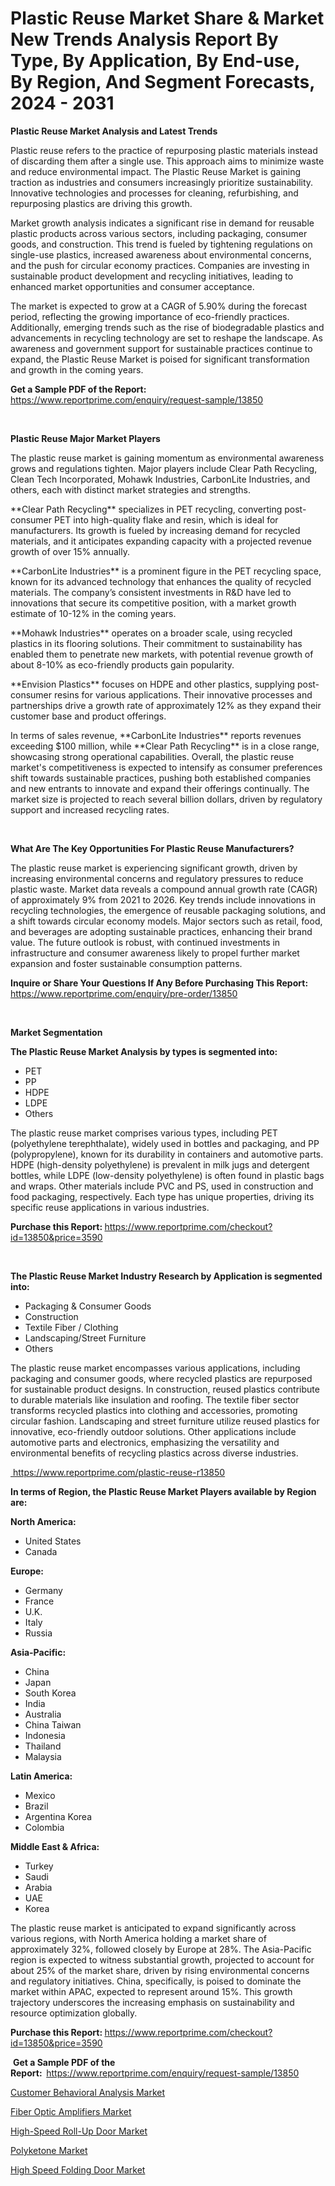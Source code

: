 <p><h1>Plastic Reuse Market Share & Market New Trends Analysis Report By Type, By Application, By End-use, By Region, And Segment Forecasts, 2024 - 2031</h1></p><p><strong>Plastic Reuse Market Analysis and Latest Trends</strong></p>
<p><p>Plastic reuse refers to the practice of repurposing plastic materials instead of discarding them after a single use. This approach aims to minimize waste and reduce environmental impact. The Plastic Reuse Market is gaining traction as industries and consumers increasingly prioritize sustainability. Innovative technologies and processes for cleaning, refurbishing, and repurposing plastics are driving this growth.</p><p>Market growth analysis indicates a significant rise in demand for reusable plastic products across various sectors, including packaging, consumer goods, and construction. This trend is fueled by tightening regulations on single-use plastics, increased awareness about environmental concerns, and the push for circular economy practices. Companies are investing in sustainable product development and recycling initiatives, leading to enhanced market opportunities and consumer acceptance.</p><p>The market is expected to grow at a CAGR of 5.90% during the forecast period, reflecting the growing importance of eco-friendly practices. Additionally, emerging trends such as the rise of biodegradable plastics and advancements in recycling technology are set to reshape the landscape. As awareness and government support for sustainable practices continue to expand, the Plastic Reuse Market is poised for significant transformation and growth in the coming years.</p></p>
<p><strong>Get a Sample PDF of the Report:&nbsp;</strong> <a href="https://www.reportprime.com/enquiry/request-sample/13850?utm_campaign=1087&utm_medium=2&utm_source=Github&utm_content=ia&utm_term=29112024&utm_id=plastic-reuse">https://www.reportprime.com/enquiry/request-sample/13850</a></p>
<p>&nbsp;</p>
<p><strong>Plastic Reuse Major Market Players</strong></p>
<p><p>The plastic reuse market is gaining momentum as environmental awareness grows and regulations tighten. Major players include Clear Path Recycling, Clean Tech Incorporated, Mohawk Industries, CarbonLite Industries, and others, each with distinct market strategies and strengths.</p><p>**Clear Path Recycling** specializes in PET recycling, converting post-consumer PET into high-quality flake and resin, which is ideal for manufacturers. Its growth is fueled by increasing demand for recycled materials, and it anticipates expanding capacity with a projected revenue growth of over 15% annually.</p><p>**CarbonLite Industries** is a prominent figure in the PET recycling space, known for its advanced technology that enhances the quality of recycled materials. The company’s consistent investments in R&D have led to innovations that secure its competitive position, with a market growth estimate of 10-12% in the coming years.</p><p>**Mohawk Industries** operates on a broader scale, using recycled plastics in its flooring solutions. Their commitment to sustainability has enabled them to penetrate new markets, with potential revenue growth of about 8-10% as eco-friendly products gain popularity.</p><p>**Envision Plastics** focuses on HDPE and other plastics, supplying post-consumer resins for various applications. Their innovative processes and partnerships drive a growth rate of approximately 12% as they expand their customer base and product offerings.</p><p>In terms of sales revenue, **CarbonLite Industries** reports revenues exceeding $100 million, while **Clear Path Recycling** is in a close range, showcasing strong operational capabilities. Overall, the plastic reuse market's competitiveness is expected to intensify as consumer preferences shift towards sustainable practices, pushing both established companies and new entrants to innovate and expand their offerings continually. The market size is projected to reach several billion dollars, driven by regulatory support and increased recycling rates.</p></p>
<p>&nbsp;</p>
<p><strong>What Are The Key Opportunities For Plastic Reuse Manufacturers?</strong></p>
<p><p>The plastic reuse market is experiencing significant growth, driven by increasing environmental concerns and regulatory pressures to reduce plastic waste. Market data reveals a compound annual growth rate (CAGR) of approximately 9% from 2021 to 2026. Key trends include innovations in recycling technologies, the emergence of reusable packaging solutions, and a shift towards circular economy models. Major sectors such as retail, food, and beverages are adopting sustainable practices, enhancing their brand value. The future outlook is robust, with continued investments in infrastructure and consumer awareness likely to propel further market expansion and foster sustainable consumption patterns.</p></p>
<p><strong>Inquire or Share Your Questions If Any Before Purchasing This Report:</strong> <a href="https://www.reportprime.com/enquiry/pre-order/13850?utm_campaign=1087&utm_medium=2&utm_source=Github&utm_content=ia&utm_term=29112024&utm_id=plastic-reuse">https://www.reportprime.com/enquiry/pre-order/13850</a></p>
<p>&nbsp;</p>
<p><strong>Market Segmentation</strong></p>
<p><strong>The Plastic Reuse Market Analysis by types is segmented into:</strong></p>
<p><ul><li>PET</li><li>PP</li><li>HDPE</li><li>LDPE</li><li>Others</li></ul></p>
<p><p>The plastic reuse market comprises various types, including PET (polyethylene terephthalate), widely used in bottles and packaging, and PP (polypropylene), known for its durability in containers and automotive parts. HDPE (high-density polyethylene) is prevalent in milk jugs and detergent bottles, while LDPE (low-density polyethylene) is often found in plastic bags and wraps. Other materials include PVC and PS, used in construction and food packaging, respectively. Each type has unique properties, driving its specific reuse applications in various industries.</p></p>
<p><strong>Purchase this Report:&nbsp;</strong><a href="https://www.reportprime.com/checkout?id=13850&price=3590&utm_campaign=1087&utm_medium=2&utm_source=Github&utm_content=ia&utm_term=29112024&utm_id=plastic-reuse">https://www.reportprime.com/checkout?id=13850&price=3590</a></p>
<p>&nbsp;</p>
<p><strong>The Plastic Reuse Market Industry Research by Application is segmented into:</strong></p>
<p><ul><li>Packaging & Consumer Goods</li><li>Construction</li><li>Textile Fiber / Clothing</li><li>Landscaping/Street Furniture</li><li>Others</li></ul></p>
<p><p>The plastic reuse market encompasses various applications, including packaging and consumer goods, where recycled plastics are repurposed for sustainable product designs. In construction, reused plastics contribute to durable materials like insulation and roofing. The textile fiber sector transforms recycled plastics into clothing and accessories, promoting circular fashion. Landscaping and street furniture utilize reused plastics for innovative, eco-friendly outdoor solutions. Other applications include automotive parts and electronics, emphasizing the versatility and environmental benefits of recycling plastics across diverse industries.</p></p>
<p><a href="https://www.reportprime.com/plastic-reuse-r13850?utm_campaign=1087&utm_medium=2&utm_source=Github&utm_content=ia&utm_term=29112024&utm_id=plastic-reuse">&nbsp;https://www.reportprime.com/plastic-reuse-r13850</a></p>
<p><strong>In terms of Region, the Plastic Reuse Market Players available by Region are:</strong></p>
<p>
    <p> <strong> North America: </strong>
        <ul>
            <li>United States</li>
            <li>Canada</li>
        </ul>
        </p> 
    <p> <strong> Europe: </strong>
        <ul>
            <li>Germany</li>
            <li>France</li>
            <li>U.K.</li>
            <li>Italy</li>
            <li>Russia</li>
        </ul>
        </p> 
    <p> <strong> Asia-Pacific: </strong>
        <ul>
            <li>China</li>
            <li>Japan</li>
            <li>South Korea</li>
            <li>India</li>
            <li>Australia</li>
            <li>China Taiwan</li>
            <li>Indonesia</li>
            <li>Thailand</li>
            <li>Malaysia</li>
        </ul>
        </p> 
    <p> <strong> Latin America: </strong>
        <ul>
            <li>Mexico</li>
            <li>Brazil</li>
            <li>Argentina Korea</li>
            <li>Colombia</li>
        </ul>
        </p> 
    <p> <strong> Middle East & Africa: </strong>
        <ul>
            <li>Turkey</li>
            <li>Saudi</li>
            <li>Arabia</li>
            <li>UAE</li>
            <li>Korea</li>
        </ul>
    </p>
    </p>
<p><p>The plastic reuse market is anticipated to expand significantly across various regions, with North America holding a market share of approximately 32%, followed closely by Europe at 28%. The Asia-Pacific region is expected to witness substantial growth, projected to account for about 25% of the market share, driven by rising environmental concerns and regulatory initiatives. China, specifically, is poised to dominate the market within APAC, expected to represent around 15%. This growth trajectory underscores the increasing emphasis on sustainability and resource optimization globally.</p></p>
<p><strong>Purchase this Report: </strong><a href="https://www.reportprime.com/checkout?id=13850&price=3590&utm_campaign=1087&utm_medium=2&utm_source=Github&utm_content=ia&utm_term=29112024&utm_id=plastic-reuse">https://www.reportprime.com/checkout?id=13850&price=3590</a></p>
<p>&nbsp;<strong>Get a Sample PDF of the Report:&nbsp;&nbsp;</strong><a href="https://www.reportprime.com/enquiry/request-sample/13850?utm_campaign=1087&utm_medium=2&utm_source=Github&utm_content=ia&utm_term=29112024&utm_id=plastic-reuse">https://www.reportprime.com/enquiry/request-sample/13850</a></p>
<p><strong></strong></p>
<p><p><a href="https://github.com/manesros8/Market-Research-Report-List-1/blob/main/customer-behavioral-analysis-market.md?utm_campaign=1087&utm_medium=2&utm_source=Github&utm_content=ia&utm_term=29112024&utm_id=plastic-reuse">Customer Behavioral Analysis Market</a></p><p><a href="https://www.linkedin.com/pulse/fiber-optic-amplifiers-market-velocity-76-cagr-trajectory-sgahc?utm_campaign=1087&utm_medium=2&utm_source=Github&utm_content=ia&utm_term=29112024&utm_id=plastic-reuse">Fiber Optic Amplifiers Market</a></p><p><a href="https://issuu.com/reportprime-2/docs/high-speed-roll-up-door-market-size-2030.pptx?utm_campaign=1087&utm_medium=2&utm_source=Github&utm_content=ia&utm_term=29112024&utm_id=plastic-reuse">High-Speed Roll-Up Door Market</a></p><p><a href="https://www.linkedin.com/pulse/global-polyketone-nexus-sector-confluences-regional-catalysts-k476f?utm_campaign=1087&utm_medium=2&utm_source=Github&utm_content=ia&utm_term=29112024&utm_id=plastic-reuse">Polyketone Market</a></p><p><a href="https://issuu.com/reportprime-2/docs/high-speed-folding-door-market-size-2030.pptx?utm_campaign=1087&utm_medium=2&utm_source=Github&utm_content=ia&utm_term=29112024&utm_id=plastic-reuse">High Speed Folding Door Market</a></p></p>